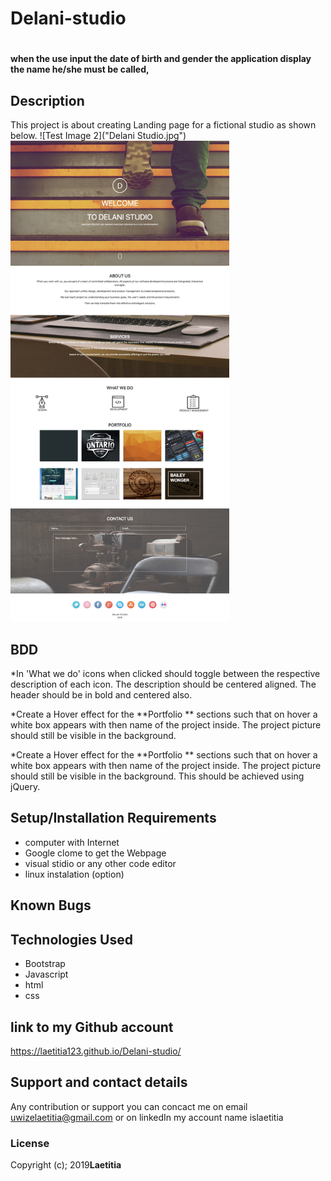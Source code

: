 # Delani-studio
#
#### when the use input the date of birth and gender the application display the name he/she must be called, 

## Description
  This project is about creating  Landing page for a fictional studio as shown below.
  ![Test Image 2]("Delani Studio.jpg")
   <img src="Delani.jpg" width="350" title="hover text">
## BDD
   *In 'What we do'  icons when clicked should toggle between the respective description of each icon. The description should be centered aligned. The header should be in bold and centered also. 

   *Create a Hover effect for the **Portfolio ** sections such that on hover a white box appears with then name of the project inside. The project picture should still be visible in the background. 

   *Create a Hover effect for the **Portfolio ** sections such that on hover a white box appears with then name of the project inside. The project picture should still be visible in the background. This should be achieved using jQuery.
## Setup/Installation Requirements
* computer with Internet
* Google clome to get the Webpage
* visual stidio or any other code editor
* linux instalation (option)


## Known Bugs


## Technologies Used
* Bootstrap
* Javascript
* html
* css 
## link to my Github account
https://laetitia123.github.io/Delani-studio/
## Support and contact details
Any contribution or support you can concact me on email uwizelaetitia@gmail.com   or on linkedIn my account name islaetitia
### License
Copyright (c); 2019**Laetitia**
  